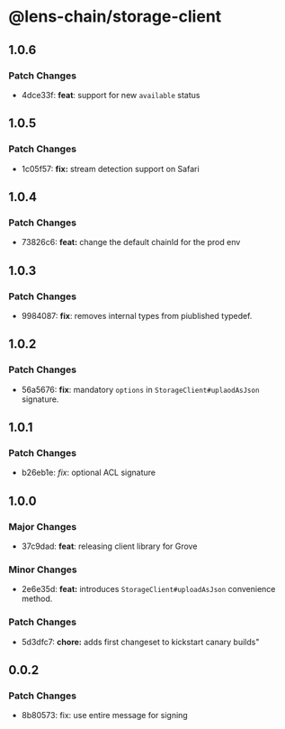 # @lens-chain/storage-client

## 1.0.6

### Patch Changes

- 4dce33f: **feat**: support for new `available` status

## 1.0.5

### Patch Changes

- 1c05f57: **fix:** stream detection support on Safari

## 1.0.4

### Patch Changes

- 73826c6: **feat:** change the default chainId for the prod env

## 1.0.3

### Patch Changes

- 9984087: **fix**: removes internal types from piublished typedef.

## 1.0.2

### Patch Changes

- 56a5676: **fix**: mandatory `options` in `StorageClient#uplaodAsJson` signature.

## 1.0.1

### Patch Changes

- b26eb1e: _fix_: optional ACL signature

## 1.0.0

### Major Changes

- 37c9dad: **feat**: releasing client library for Grove

### Minor Changes

- 2e6e35d: **feat:** introduces `StorageClient#uploadAsJson` convenience method.

### Patch Changes

- 5d3dfc7: **chore:** adds first changeset to kickstart canary builds"

## 0.0.2

### Patch Changes

- 8b80573: fix: use entire message for signing
